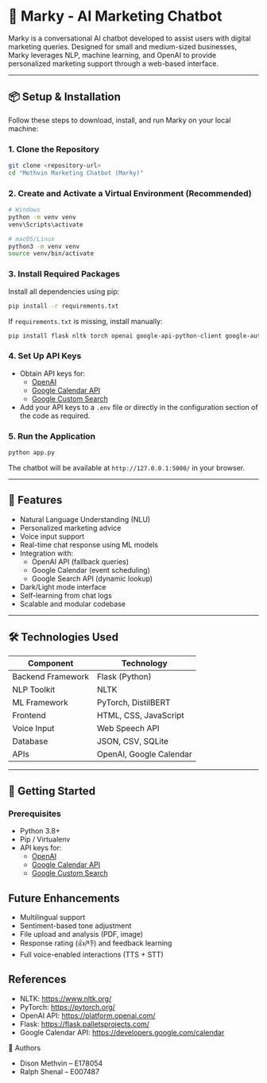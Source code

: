 # 🤖 Marky - AI Marketing Chatbot

Marky is a conversational AI chatbot developed to assist users with digital marketing queries. Designed for small and medium-sized businesses, Marky leverages NLP, machine learning, and OpenAI to provide personalized marketing support through a web-based interface.

---

## 📦 Setup & Installation

Follow these steps to download, install, and run Marky on your local machine:

### 1. Clone the Repository
```bash
git clone <repository-url>
cd "Methvin Marketing Chatbot (Marky)"
```

### 2. Create and Activate a Virtual Environment (Recommended)
```bash
# Windows
python -m venv venv
venv\Scripts\activate

# macOS/Linux
python3 -m venv venv
source venv/bin/activate
```

### 3. Install Required Packages
Install all dependencies using pip:
```bash
pip install -r requirements.txt
```
If `requirements.txt` is missing, install manually:
```bash
pip install flask nltk torch openai google-api-python-client google-auth-httplib2 google-auth-oauthlib
```

### 4. Set Up API Keys
- Obtain API keys for:
  - [OpenAI](https://platform.openai.com/)
  - [Google Calendar API](https://developers.google.com/calendar)
  - [Google Custom Search](https://programmablesearchengine.google.com/)
- Add your API keys to a `.env` file or directly in the configuration section of the code as required.

### 5. Run the Application
```bash
python app.py
```
The chatbot will be available at `http://127.0.0.1:5000/` in your browser.

---

## 📌 Features

- Natural Language Understanding (NLU)
- Personalized marketing advice
- Voice input support
- Real-time chat response using ML models
- Integration with:
  - OpenAI API (fallback queries)
  - Google Calendar (event scheduling)
  - Google Search API (dynamic lookup)
- Dark/Light mode interface
- Self-learning from chat logs
- Scalable and modular codebase

---

## 🛠️ Technologies Used

| Component        | Technology               |
|------------------|--------------------------|
| Backend Framework| Flask (Python)           |
| NLP Toolkit      | NLTK                     |
| ML Framework     | PyTorch, DistilBERT      |
| Frontend         | HTML, CSS, JavaScript    |
| Voice Input      | Web Speech API           |
| Database         | JSON, CSV, SQLite        |
| APIs             | OpenAI, Google Calendar  |

---

## 🚀 Getting Started

### Prerequisites

- Python 3.8+
- Pip / Virtualenv
- API keys for:
  - [OpenAI](https://platform.openai.com/)
  - [Google Calendar API](https://developers.google.com/calendar)
  - [Google Custom Search](https://programmablesearchengine.google.com/)

## Future Enhancements
- Multilingual support
- Sentiment-based tone adjustment
- File upload and analysis (PDF, image)
- Response rating (👍/👎) and feedback learning
- Full voice-enabled interactions (TTS + STT)

## References
- NLTK: https://www.nltk.org/
- PyTorch: https://pytorch.org/
- OpenAI API: https://platform.openai.com/
- Flask: https://flask.palletsprojects.com/
- Google Calendar API: https://developers.google.com/calendar

👥 Authors
- Dison Methvin – E178054
- Ralph Shenal – E007487 

